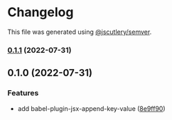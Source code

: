 # Changelog

This file was generated using [@jscutlery/semver](https://github.com/jscutlery/semver).

### [0.1.1](https://github.com/UNDERCOVERj/babel-plugins/compare/babel-plugin-jsx-append-key-value-0.1.0...babel-plugin-jsx-append-key-value-0.1.1) (2022-07-31)

## 0.1.0 (2022-07-31)


### Features

* add babel-plugin-jsx-append-key-value ([8e9ff90](https://github.com/UNDERCOVERj/babel-plugins/commit/8e9ff90d6c49834ae4c634c7b3c86d8cf73af37e))
